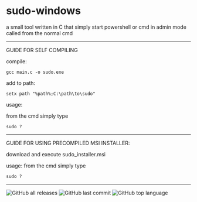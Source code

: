 # sudo-windows
a small tool written in C that simply start powershell or cmd in admin mode called from the normal cmd

-------------------------------------------
GUIDE FOR SELF COMPILING

compile:

    gcc main.c -o sudo.exe
    
add to path:

    setx path "%path%;C:\path\to\sudo"
    
usage:

from the cmd simply type

    sudo ?
--------------------------------------------
GUIDE FOR USING PRECOMPILED MSI INSTALLER:

download and execute sudo_installer.msi

usage:
from the cmd simply type

    sudo ?

--------------------------------------------
![GitHub all releases](https://img.shields.io/github/downloads/just6chill/sudo-windows/total)
![GitHub last commit](https://img.shields.io/github/last-commit/just6chill/sudo-windows)
![GitHub top language](https://img.shields.io/github/languages/top/just6chill/sudo-windows)
